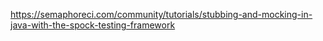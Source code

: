 https://semaphoreci.com/community/tutorials/stubbing-and-mocking-in-java-with-the-spock-testing-framework